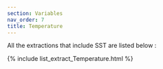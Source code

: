 ```yaml
---
section: Variables
nav_order: 7
title: Temperature
---
```


All the extractions that include SST are listed below :

{% include list_extract_Temperature.html %}

